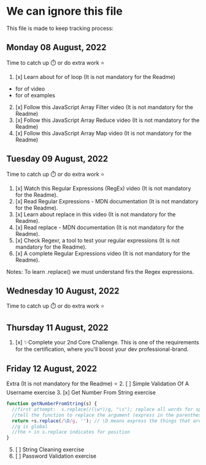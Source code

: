 # We can ignore this file
This file is made to keep tracking process:
## Monday 08 August, 2022
Time to catch up ⏱️ or do extra work ⭐
1. [x] Learn about for of loop (It is not mandatory for the Readme)
* for of video
* for of examples
2. [x] Follow this JavaScript Array Filter video (It is not mandatory for the Readme)
3. [x] Follow this JavaScript Array Reduce video (It is not mandatory for the Readme)
4. [x] Follow this JavaScript Array Map video (It is not mandatory for the Readme)

## Tuesday 09 August, 2022
Time to catch up ⏱️ or do extra work ⭐
1. [x] Watch this Regular Expressions (RegEx) video (It is not mandatory for the Readme).
2. [x] Read Regular Expressions - MDN documentation (It is not mandatory for the Readme).
3. [x] Learn about replace in this video (It is not mandatory for the Readme).
4. [x] Read replace - MDN documentation (It is not mandatory for the Readme).
5. [x] Check Regexr, a tool to test your regular expressions (It is not mandatory for the Readme).
6. [x] A complete Regular Expressions video (It is not mandatory for the Readme).

Notes: To learn .replace() we must understand firs the Regex expressions.

## Wednesday 10 August, 2022
Time to catch up ⏱️ or do extra work ⭐

## Thursday 11 August, 2022
1. [x] ✨Complete your 2nd Core Challenge. This is one of the requirements for the certification, where you'll boost your dev professional-brand.

## Friday 12 August, 2022
Extra (It is not mandatory for the Readme) ⭐
2. [ ] Simple Validation Of A Username exercise
3. [x] Get Number From String exercise
```JavaScript
function getNumberFromString(s) {
  //first attempt:  s.replace(/(\w*)/g, "\s"); replace all words for spaces my first thought(?);
  //tell the function to replace the argument (express in the parenthesis using regex expression);
  return +s.replace(/\D/g, ''); // \D means express the things that are NOT digits into '' (spaces of the string);
  //g is global
  //the + in s.replace indicates for position 
}
```
5. [ ] String Cleaning exercise
6. [ ] Password Validation exercise
